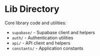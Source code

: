 # Lib Directory

Core library code and utilities:

- `supabase/` - Supabase client and helpers
- `auth/` - Authentication utilities
- `api/` - API client and helpers
- `constants/` - Application constants

